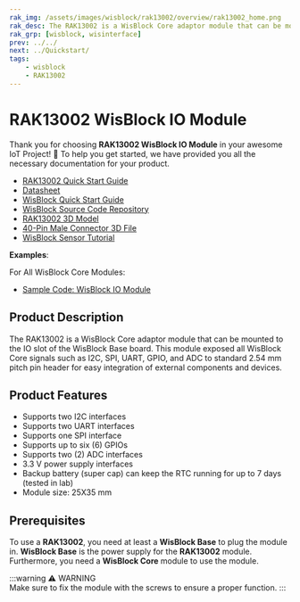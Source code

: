 ```yaml
---
rak_img: /assets/images/wisblock/rak13002/overview/rak13002_home.png
rak_desc: The RAK13002 is a WisBlock Core adaptor module that can be mounted to the IO slot of WisBlock Base board. This module exposed all WisBlock Core signals to male pin header, such as I2C, SPI, UART, GPIO, ADC, etc.
rak_grp: [wisblock, wisinterface]
prev: ../../
next: ../Quickstart/
tags:
    - wisblock
    - RAK13002
---
```


# RAK13002 WisBlock IO Module

Thank you for choosing **RAK13002 WisBlock IO Module** in your awesome IoT Project! 🎉 To help you get started, we have provided you all the necessary documentation for your product.

* [RAK13002 Quick Start Guide](../Quickstart/)
* [Datasheet](../Datasheet/)
* <a href="../../Quickstart/" target="_blank">WisBlock Quick Start Guide</a>
* [WisBlock Source Code Repository](https://github.com/RAKWireless/WisBlock/)
* [RAK13002 3D Model](https://downloads.rakwireless.com/3D_File/WisBlock/3D_RAK13002.stp)
* [40-Pin Male Connector 3D File](https://downloads.rakwireless.com/3D_File/Accessory/WisConnector/M40S1003K6M.stp)
* [WisBlock Sensor Tutorial](/Knowledge-Hub/Learn/WisBlock-Sensor-Tutorial/)

**Examples**: 

For All WisBlock Core Modules:

* [Sample Code: WisBlock IO Module](/Product-Categories/WisBlock/RAK13002/Quickstart/#software-configuration-and-example)

## Product Description

The RAK13002 is a WisBlock Core adaptor module that can be mounted to the IO slot of the WisBlock Base board. This module exposed all WisBlock Core signals such as I2C, SPI, UART, GPIO, and ADC to standard 2.54&nbsp;mm pitch pin header for easy integration of external components and devices.

## Product Features

- Supports two I2C interfaces
- Supports two UART interfaces
- Supports one SPI interface
- Supports up to six (6) GPIOs
- Supports two (2) ADC interfaces
- 3.3&nbsp;V power supply interfaces
- Backup battery (super cap) can keep the RTC running for up to 7 days (tested in lab)
- Module size: 25X35&nbsp;mm

## Prerequisites

To use a **RAK13002**, you need at least a **WisBlock Base** to plug the module in. **WisBlock Base** is the power supply for the **RAK13002** module. Furthermore, you need a **WisBlock Core** module to use the module.

:::warning ⚠️ WARNING    
Make sure to fix the module with the screws to ensure a proper function.
:::
